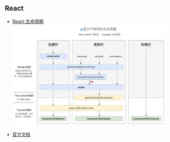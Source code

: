 ## React

* [React 生命周期](http://projects.wojtekmaj.pl/react-lifecycle-methods-diagram/)
![生命周期](react-lifecycle.png)

* [官方文档](https://reactjs.org/docs/getting-started.html)
